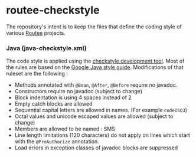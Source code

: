 # routee-checkstyle

The repository's intent is to keep the files that define the coding style of various
[Routee](https://www.routee.net) projects.

### Java (java-checkstyle.xml)
The code style is applied using the [checkstyle development tool](http://checkstyle.sourceforge.net).
Most of the rules are based on the [Google Java style guide](https://google.github.io/styleguide/javaguide.html).
Modifications of that ruleset are the following : 
 * Methods annotated with `@Bean`, `@After`, `@Before` require no javadoc.
 * Constructors require no javadoc (subject to change)
 * Block indentation is using 4 spaces instead of 2
 * Empty catch blocks are allowed
 * Sequential capital letters are allowed in names. (For example `codeISO3`)
 * Octal values and unicode escaped values are allowed (subject to change)
 * Members are allowed to be named : SMS
 * Line length limitations (120 characters) do not apply on lines which start with the `@PreAuthorize` annotation.
 * Load errors in exception classes of javadoc blocks are suppressed

